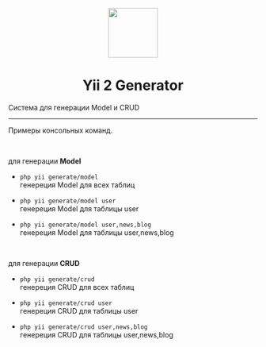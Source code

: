 <p align="center">
    <a href="https://github.com/yiisoft" target="_blank">
        <img src="https://avatars0.githubusercontent.com/u/993323" height="100px">
    </a>
    <h1 align="center">Yii 2 Generator</h1>
    Система для генерации Model и CRUD
    <hr>
</p>

Примеры консольных команд.  

<br>

для генерации **Model**  

- `php yii generate/model`  
генереция Model для всех таблиц  

- `php yii generate/model user`  
генереция Model для таблицы user  

- `php yii generate/model user,news,blog`  
генереция Model для таблицы user,news,blog  

<br>

для генерации **СRUD**  

- `php yii generate/crud`  
генереция СRUD для всех таблиц  

- `php yii generate/crud user`  
генереция СRUD для таблицы user  

- `php yii generate/crud user,news,blog`  
генереция СRUD для таблицы user,news,blog  

